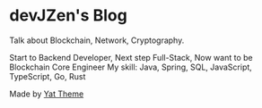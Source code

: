 # devJZen's Blog

Talk about Blockchain, Network, Cryptography.

Start to Backend Developer, Next step Full-Stack, Now want to be Blockchain Core Engineer
  My skill: Java, Spring, SQL, JavaScript, TypeScript, Go, Rust

Made by [Yat Theme](`https://github.com/jeffreytse/jekyll-theme-yat`)
